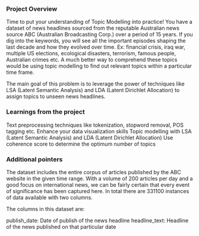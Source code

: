 ### Project Overview

 Time to put your understanding of Topic Modelling into practice! You have a dataset of news headlines sourced from the reputable Australian news source ABC (Australian Broadcasting Corp.) over a period of 15 years. If you dig into the keywords, you will see all the important episodes shaping the last decade and how they evolved over time. Ex: financial crisis, iraq war, multiple US elections, ecological disasters, terrorism, famous people, Australian crimes etc. A much better way to comprehend these topics would be using topic modelling to find out relevant topics within a particular time frame.

The main goal of this problem is to leverage the power of techniques like LSA (Latent Semantic Analysis) and LDA (Latent Dirichlet Allocation) to assign topics to unseen news headlines.


### Learnings from the project

 Text preprocessing techniques like tokenization, stopword removal, POS tagging etc.
Enhance your data visualization skills
Topic modelling with LSA (Latent Semantic Analysis) and LDA (Latent Dirichlet Allocation)
Use coherence score to determine the optimum number of topics


### Additional pointers

 The dataset includes the entire corpus of articles published by the ABC website in the given time range. With a volume of 200 articles per day and a good focus on international news, we can be fairly certain that every event of significance has been captured here. In total there are 331100 instances of data available with two columns.

The columns in this dataset are:

publish_date: Date of publish of the news headline
headline_text: Headline of the news published on that particular date


